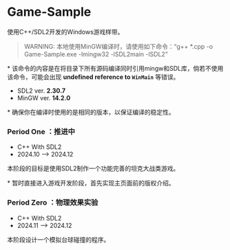 # Game-Sample
使用C++/SDL2开发的Windows游戏样带。
> WARNING: 本地使用MinGW编译时，请使用如下命令：“g++ *.cpp -o Game-Sample.exe -lmingw32 -lSDL2main -lSDL2”

\* 该命令的内容是在将目录下所有源码编译同时引用mingw和SDL库，倘若不使用该命令，可能会出现 **undefined reference to `WinMain`** 等错误。

* SDL2 ver. **2.30.7**
* MinGW ver. **14.2.0**

\* 确保你在编译时使用的是相同的版本，以保证编译的稳定性。
### **Period One** ：推进中
* C++ With SDL2 
* 2024.10 —> 2024.12

本阶段的目标是使用SDL2制作一个功能完善的坦克大战类游戏。

\* 暂时直接进入游戏开发阶段，首先实现主页面前的版权介绍。

### **Period Zero** ：物理效果实验
* C++ With SDL2 
* 2024.11 —> 2024.12

本阶段设计一个模拟台球碰撞的程序。
